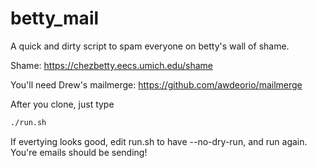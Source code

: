 # betty_mail

A quick and dirty script to spam everyone on betty's wall of shame.

Shame: https://chezbetty.eecs.umich.edu/shame

You'll need Drew's mailmerge: https://github.com/awdeorio/mailmerge

After you clone, just type
```bash
./run.sh
```

If evertying looks good, edit run.sh to have --no-dry-run, and run again. You're emails should be sending!
